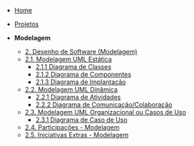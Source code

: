 <!-- docs/_sidebar.md -->

- [Home](README.md)
- [Projetos](Projeto/Projeto.md)

- **Modelagem**
  - [2. Desenho de Software (Modelagem)](Modelagem/2.Modelagem.md)
  - [2.1. Modelagem UML Estática](Modelagem/2.1.ModelagemEstatica.md)
    - [2.1.1 Diagrama de Classes](Projeto/DiagramaDeClasses.md)
    - [2.1.2 Diagrama de Componentes](Projeto/DiagramaComponente.md)
    - [2.1.3 Diagrama de Implantação](Projeto/DiagramaDeImplantacao.md)
  - [2.2. Modelagem UML Dinâmica](Modelagem/2.2.ModelagemDinamica.md)
    - [2.2.1 Diagrama de Atividades](Projeto/DiagramaDeAtividades.md)
    - [2.2.2 Diagrama de Comunicação/Colaboração](Projeto/DiagramadeComunicacao.md)
  - [2.3. Modelagem UML Organizacional ou Casos de Uso](Modelagem/2.3.ModelagemOrganizacionalCasosDeUso.md)
    - [2.3.1 Diagrama de Caso de Uso](Projeto/DiagramaDeCasosDeUso.md)
  - [2.4. Participações - Modelagem](Modelagem/2.4.ParticipacoesModelagem.md)
  - [2.5. Iniciativas Extras - Modelagem](Modelagem/2.5.IniciativasExtras.md)


